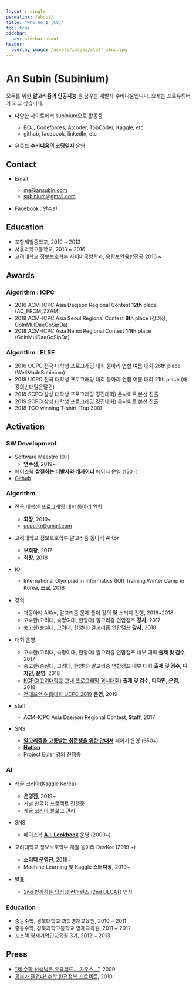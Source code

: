 ```yaml
---
layout : single
permalink: /about/
title: "Who Am I (CV)"
toc: true
sidebar:
  nav: sidebar-about
header:
  overlay_image: /assets/images/staff_sbnu.jpg
---
```


# An Subin (Subinium)

모두를 위한 **알고리즘과 인공지능** 을 꿈꾸는 개발자 수비니움입니다.
요새는 프로유튜버가 되고 싶습니다.

- 다양한 사이트에서 subinium으로 활동중
  - BOJ, Codeforces, Atcoder, TopCoder, Kaggle, etc
  - github, facebook, linkedIn, etc

- 유튜브 **[수비니움의 코딩일지](https://www.youtube.com/c/수비니움의코딩일지)** 운영

## Contact

- Email
  - me@ansubin.com
  - subinium@gmail.com

- Facebook : [안수빈](https://www.facebook.com/subinium)

## Education

- 포항제철중학교, 2010 ~ 2013
- 서울과학고등학교, 2013 ~ 2016
- 고려대학교 정보보호학부 사이버국방학과, 융합보안융합전공 2016 ~

## Awards

### Algorithm : ICPC
- 2016 ACM-ICPC Asia Daejeon Regional Contest **12th** place (AC_FROM_ZZAM)
- 2018 ACM-ICPC Asia Seoul Regional Contest **8th** place (장려상, GoInMulDaeGoSipDa)
- 2018 ACM-ICPC Asia Hanoi Regional Contest **14th** place (GoInMulDaeGoSipDa)

### Algorithm : ELSE
- 2016 UCPC 전국 대학생 프로그래밍 대회 동아리 연합 여름 대회 26th place (WellMadeSubinium)
- 2018 UCPC 전국 대학생 프로그래밍 대회 동아리 연합 여름 대회 21th place (해킹의반대말은달퀸)
- 2018 SCPC(삼성 대학생 프로그래밍 경진대회) 온사이트 본선 진출
- 2019 SCPC(삼성 대학생 프로그래밍 경진대회) 온사이트 본선 진출
- 2018 TCO winning T-shirt (Top 300)


## Activation

### SW Development

- Software Maestro 10기
    - **연수생**, 2019~
- 페이스북 **[삽질하는 디발자와 개자이너](https://www.facebook.com/shovelingdesignoper/?modal=admin_todo_tour)** 페이지 운영 (150+)
- [Github](https://github.com/subinium)

### Algorithm

- [전국 대학생 프로그래밍 대회 동아리 연합](https://www.facebook.com/groups/ucpc.korea/)
    - **회장**, 2019~
    - ucpc.kr@gmail.com

- 고려대학교 정보보호학부 알고리즘 동아리 AlKor
    - **부회장**, 2017
    - **회장**, 2018

- IOI
    - International Olympiad in Informatics (IOI) Training Winter Camp in Korea, **조교**, 2018

- 강의
	- 과동아리 AlKor, 알고리즘 문제 풀이 강의 및 스터디 진행, 2016~2018
    - 고숙한(고려대, 숙명여대, 한양대) 알고리즘 연합캠프 **강사**, 2017
    - 숭고한(숭실대, 고려대, 한양대) 알고리즘 연합캠프 **강사**, 2018

- 대회 운영
    - 고숙한(고려대, 숙명여대, 한양대) 알고리즘 연합캠프 내부 대회 **출제 및 검수**, 2017
    - 숭고한(숭실대, 고려대, 한양대) 알고리즘 연합캠프 내부 대회 **출제 및 검수, 디자인, 운영**, 2018
    - [KCPC(고려대학교 교내 프로그래밍 경시대회)](https://www.facebook.com/2018KCPC/?modal=admin_todo_tour) **출제 및 검수, 디자인, 운영**, 2018
    - [전대프연 여름대회 UCPC 2019](https://ucpc-kr.github.io/) **운영**, 2019

- staff
    - ACM-ICPC Asia Daejeon Regional Contest, **Staff**, 2017

- SNS
	- **[알고리즘을 고통받는 취준생을 위한 안내서](https://www.facebook.com/algoguide/?modal=admin_todo_tour)** 페이지 운영 (650+)
	- **[Notion](https://www.notion.so/subinium/4e7f47700af341f4b649e4cad0c4fb30?fbclid=IwAR2EmLpbL2ACW9zgQhpfox56IPue7qEWF4AgnqgJ-A0IMJiYGWHkecFJmhw)**
	- [Project Euler 강의](https://www.youtube.com/c/수비니움의코딩일지) 진행중

### AI

- [캐글 코리아(Kaggle Korea)](https://www.facebook.com/groups/KaggleKoreaOpenGroup/)
    - **운영진**, 2019~
    - 커널 한글화 프로젝트 진행중
    - [캐글 코리아 블로그](https://kaggle-kr.tistory.com/) 관리

- SNS
	- 페이스북 **[A.I. Lookbook](https://www.facebook.com/AI.Lookbook/)** 운영 (2000+)

- 고려대학교 정보보호학부 개발 동아리 DevKor (2019 ~)
    - **스터디 운영진**, 2019~
    - Machine Learning 및 Kaggle **스터디장**, 2019~

- 발표
  - [2nd 함께하는 딥러닝 컨퍼런스 (2nd DLCAT)](/2nd-dlcat-review/) 연사

### Education

- 중등수학, 경북대학교 과학영재교육원, 2010 ~ 2011
- 중등수학, 경북과학고등학교 영재교육원, 2011 ~ 2012
- 포스텍 영재기업인교육원 3기, 2012 ~ 2013

## Press

- [“제 수학 선생님은 유클리드… 가우스…”](http://news.donga.com/3/all/20090608/8741496/1), 2009
- [공부가 즐겁다! 수학 완전정복 프로젝트](http://woman.donga.com/3/all/12/142535/1), 2010
